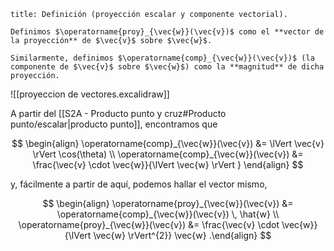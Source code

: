 ```ad-definition
title: Definición (proyección escalar y componente vectorial).

Definimos $\operatorname{proy}_{\vec{w}}(\vec{v})$ como el **vector de la proyección** de $\vec{v}$ sobre $\vec{w}$.

Similarmente, definimos $\operatorname{comp}_{\vec{w}}(\vec{v})$ (la componente de $\vec{v}$ sobre $\vec{w}$) como la **magnitud** de dicha proyección.

```

![[proyeccion de vectores.excalidraw]]

A partir del [[S2A - Producto punto y cruz#Producto punto/escalar|producto punto]], encontramos que

$$ \begin{align}
\operatorname{comp}_{\vec{w}}(\vec{v}) &= \lVert \vec{v} \rVert \cos(\theta) \\
\operatorname{comp}_{\vec{w}}(\vec{v}) &= \frac{\vec{v} \cdot \vec{w}}{\lVert \vec{w} \rVert }
\end{align}
$$

y, fácilmente a partir de aquí, podemos hallar el vector mismo,

$$
\begin{align}
\operatorname{proy}_{\vec{w}}(\vec{v}) &= \operatorname{comp}_{\vec{w}}(\vec{v}) \, \hat{w} \\
\operatorname{proy}_{\vec{w}}(\vec{v}) &= \frac{\vec{v} \cdot \vec{w}}{\lVert \vec{w} \rVert^{2}} \vec{w}
.\end{align}
$$
